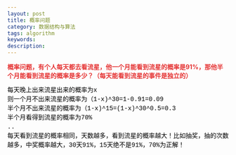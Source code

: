 ```yaml
---
layout: post
title: 概率问题
category: 数据结构与算法
tags: algorithm
keywords: 
description: 
---
```


**<span
style="color:#e53333;">概率问题，有个人每天都去看流星，他一个月能看到流星的概率是91%，那他半个月能看到流星的概率是多少？（每天能看到流星的事件是独立的）</span>**

<span class="Apple-style-span"
style="widows:2;text-transform:none;text-indent:0px;display:inline !important;font:14px/21px verdana, 'courier new';white-space:normal;orphans:2;float:none;letter-spacing:normal;color:#000000;word-spacing:0px;-webkit-text-size-adjust:auto;-webkit-text-stroke-width:0px;">每天晚上出来流星出来的概率为x</span>\
 <span class="Apple-style-span"
style="widows:2;text-transform:none;text-indent:0px;display:inline !important;font:14px/21px verdana, 'courier new';white-space:normal;orphans:2;float:none;letter-spacing:normal;color:#000000;word-spacing:0px;-webkit-text-size-adjust:auto;-webkit-text-stroke-width:0px;">则一个月不出来流星的概率为（1-x)\^30=1-0.91=0.09</span>\
 <span class="Apple-style-span"
style="widows:2;text-transform:none;text-indent:0px;display:inline !important;font:14px/21px verdana, 'courier new';white-space:normal;orphans:2;float:none;letter-spacing:normal;color:#000000;word-spacing:0px;-webkit-text-size-adjust:auto;-webkit-text-stroke-width:0px;">半个月不出来流星的概率为（1-x)\^15=(1-x)\^30\^0.5=0.3</span>\
 <span class="Apple-style-span"
style="widows:2;text-transform:none;text-indent:0px;display:inline !important;font:14px/21px verdana, 'courier new';white-space:normal;orphans:2;float:none;letter-spacing:normal;color:#000000;word-spacing:0px;-webkit-text-size-adjust:auto;-webkit-text-stroke-width:0px;">半个月看得到流星的概率为70%</span>\
 <span class="Apple-style-span"
style="widows:2;text-transform:none;text-indent:0px;display:inline !important;font:14px/21px verdana, 'courier new';white-space:normal;orphans:2;float:none;letter-spacing:normal;color:#000000;word-spacing:0px;-webkit-text-size-adjust:auto;-webkit-text-stroke-width:0px;">..</span>\
 <span class="Apple-style-span"
style="widows:2;text-transform:none;text-indent:0px;display:inline !important;font:14px/21px verdana, 'courier new';white-space:normal;orphans:2;float:none;letter-spacing:normal;color:#000000;word-spacing:0px;-webkit-text-size-adjust:auto;-webkit-text-stroke-width:0px;">每天看到流星的概率相同，天数越多，看到流星的概率越大！比如抽奖，抽的次数越多，中奖概率越大，30天91%，15天绝不是91%，70%为正解！</span>









